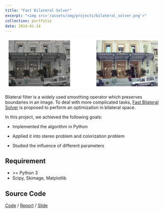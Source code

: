 ```yaml
---
title: "Fast Bilateral Solver"
excerpt: "<img src='/assets/img/projects/bilateral_solver.png'>"
collection: portfolio
date: 2019-01-14
---
```


![Picture](/assets/img/projects/bilateral_solver.png)

Bilateral filter is a widely used smoothing operator which preserves boundaries in an image. To deal with more complicated tasks, [Fast Bilateral Solver](https://arxiv.org/pdf/1511.03296.pdf) is proposed to perform an optimization in bilateral space.

In this project, we achieved the following goals:

* Implemented the algorithm in Python

* Applied it into stereo problem and colorization problem

* Studied the influence of different parameters

## Requirement

* \>= Python 3
* Scipy, Skimage, Matplotlib

## Source Code

[Code](https://github.com/Tong-ZHAO/Fast-Bilateral-Filter) / [Report](https://github.com/Tong-ZHAO/MVA_Courses_2018/blob/master/Imagerie_Numerique/report.pdf) / [Slide](https://github.com/Tong-ZHAO/MVA_Courses_2018/blob/master/Imagerie_Numerique/slide.pdf)

